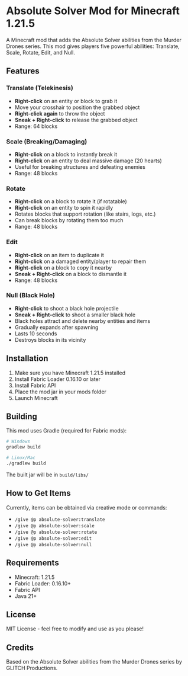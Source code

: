 # Absolute Solver Mod for Minecraft 1.21.5

A Minecraft mod that adds the Absolute Solver abilities from the Murder Drones series. This mod gives players five powerful abilities: Translate, Scale, Rotate, Edit, and Null.

## Features

### Translate (Telekinesis)
- **Right-click** on an entity or block to grab it
- Move your crosshair to position the grabbed object
- **Right-click again** to throw the object
- **Sneak + Right-click** to release the grabbed object
- Range: 64 blocks

### Scale (Breaking/Damaging)
- **Right-click** on a block to instantly break it
- **Right-click** on an entity to deal massive damage (20 hearts)
- Useful for breaking structures and defeating enemies
- Range: 48 blocks

### Rotate
- **Right-click** on a block to rotate it (if rotatable)
- **Right-click** on an entity to spin it rapidly
- Rotates blocks that support rotation (like stairs, logs, etc.)
- Can break blocks by rotating them too much
- Range: 48 blocks

### Edit
- **Right-click** on an item to duplicate it
- **Right-click** on a damaged entity/player to repair them
- **Right-click** on a block to copy it nearby
- **Sneak + Right-click** on a block to dismantle it
- Range: 48 blocks

### Null (Black Hole)
- **Right-click** to shoot a black hole projectile
- **Sneak + Right-click** to shoot a smaller black hole
- Black holes attract and delete nearby entities and items
- Gradually expands after spawning
- Lasts 10 seconds
- Destroys blocks in its vicinity

## Installation

1. Make sure you have Minecraft 1.21.5 installed
2. Install Fabric Loader 0.16.10 or later
3. Install Fabric API
4. Place the mod jar in your mods folder
5. Launch Minecraft

## Building

This mod uses Gradle (required for Fabric mods):

```bash
# Windows
gradlew build

# Linux/Mac
./gradlew build
```

The built jar will be in `build/libs/`

## How to Get Items

Currently, items can be obtained via creative mode or commands:
- `/give @p absolute-solver:translate`
- `/give @p absolute-solver:scale`
- `/give @p absolute-solver:rotate`
- `/give @p absolute-solver:edit`
- `/give @p absolute-solver:null`

## Requirements

- Minecraft: 1.21.5
- Fabric Loader: 0.16.10+
- Fabric API
- Java 21+

## License

MIT License - feel free to modify and use as you please!

## Credits

Based on the Absolute Solver abilities from the Murder Drones series by GLITCH Productions.

